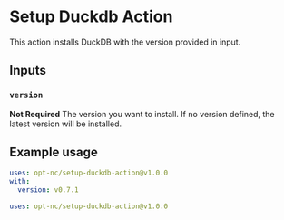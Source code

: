 # Setup Duckdb Action


This action installs DuckDB with the version provided in input.

## Inputs

### `version`

**Not Required** The version you want to install. If no version defined, the latest version will be installed.

## Example usage

```yaml
uses: opt-nc/setup-duckdb-action@v1.0.0
with:
  version: v0.7.1
```

```yaml
uses: opt-nc/setup-duckdb-action@v1.0.0
```